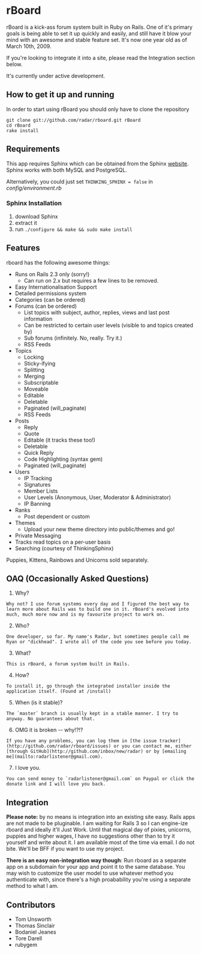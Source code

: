# rBoard

rBoard is a kick-ass forum system built in Ruby on Rails. One of it's primary goals is being able to set it up quickly and easily, and still have it blow your mind with an awesome and stable feature set. It's now one year old as of March 10th, 2009.

If you're looking to integrate it into a site, please read the Integration section below.

It's currently under active development.

## How to get it up and running

In order to start using rBoard you should only have to clone the repository

    git clone git://github.com/radar/rboard.git rBoard
    cd rBoard
    rake install

## Requirements

This app requires Sphinx which can be obtained from the Sphinx [website](http://sphinxsearch.com). Sphinx works with both MySQL and PostgreSQL. 

Alternatively, you could just set `THINKING_SPHINX = false` in _config/environment.rb_

### Sphinx Installation

  1. download Sphinx
  2. extract it
  3. run `./configure && make && sudo make install` 

## Features

rboard has the following awesome things:

  * Runs on Rails 2.3 only (sorry!)
    * Can run on 2.x but requires a few lines to be removed.
  * Easy Internationalisation Support
  * Detailed permissions system
  * Categories (can be ordered)
  * Forums (can be ordered)
    * List topics with subject, author, replies, views and last post information
    * Can be restricted to certain user levels (visible to and topics created by)
    * Sub forums (infinitely. No, really. Try it.)
    * RSS Feeds
  * Topics
    * Locking
    * Sticky-ifying
    * Splitting
    * Merging
    * Subscriptable
    * Moveable
    * Editable
    * Deletable
    * Paginated (will_paginate)
    * RSS Feeds
  * Posts
    * Reply
    * Quote
    * Editable (it tracks these too!)
    * Deletable
    * Quick Reply
    * Code Highlighting (syntax gem)
    * Paginated (will_paginate)
  * Users
    * IP Tracking
    * Signatures
    * Member Lists
    * User Levels (Anonymous, User, Moderator & Administrator)
    * IP Banning
  * Ranks
    * Post dependent or custom
  * Themes
    * Upload your new theme directory into public/themes and go!
  * Private Messaging
  * Tracks read topics on a per-user basis
  * Searching (courtesy of ThinkingSphinx)


Puppies, Kittens, Rainbows and Unicorns sold separately. 

## OAQ (Occasionally Asked Questions)

  1. Why?

    Why not? I use forum systems every day and I figured the best way to learn more about Rails was to build one in it. rBoard's evolved into much, much more now and is my favourite project to work on.

  2. Who?

    One developer, so far. My name's Radar, but sometimes people call me Ryan or "dickhead". I wrote all of the code you see before you today.

  3. What?

    This is rBoard, a forum system built in Rails.

  4. How?

    To install it, go through the integrated installer inside the application itself. (Found at /install)

  5. When (is it stable)?

    The `master` branch is usually kept in a stable manner. I try to anyway. No guarantees about that.

  6. OMG it is broken -- why!?!?

    If you have any problems, you can log them in [the issue tracker](http://github.com/radar/rboard/issues) or you can contact me, either [through GitHub](http://github.com/inbox/new/radar) or by [emailing me](mailto:radarlistener@gmail.com).

  7. I love you.

    You can send money to `radarlistener@gmail.com` on Paypal or click the donate link and I will love you back.

## Integration

**Please note:** by no means is integration into an existing site easy. Rails apps are not made to be pluginable. I am waiting for Rails 3 so I can engine-ize rboard and ideally it'll Just Work. Until that magical day of pixies, unicorns, puppies and higher wages, I have no suggestions other than to try it yourself and write about it. I am available most of the time via email. I do not bite. We'll be BFF if you want to use my project.

**There is an easy non-integration way though**: Run rboard as a separate app on a subdomain for your app and point it to the same database. You may wish to customize the user model to use whatever method you authenticate with, since there's a high proabability you're using a separate method to what I am.

## Contributors

* Tom Unsworth
* Thomas Sinclair
* Bodaniel Jeanes
* Tore Darell
* rubygem